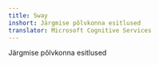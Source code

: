 ```yaml
---
title: Sway
inshort: Järgmise põlvkonna esitlused
translator: Microsoft Cognitive Services
---
```


Järgmise põlvkonna esitlused


